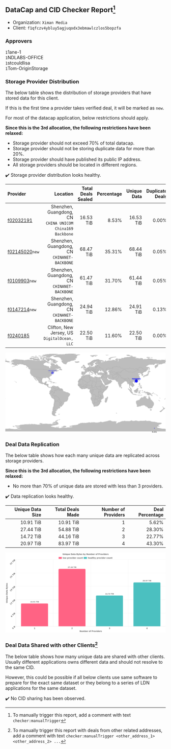 ## DataCap and CID Checker Report[^1]
 - Organization: `Ximan Media`
 - Client: `f1qfczv4ybluy5agjuqodx3ebmawlczlos5bopzfa`
### Approvers
`1`1ane-1<br/>`1`NDLABS-OFFICE<br/>`1`stcouldlisa<br/>`1`Tom-OriginStorage

### Storage Provider Distribution
The below table shows the distribution of storage providers that have stored data for this client.

If this is the first time a provider takes verified deal, it will be marked as `new`.

For most of the datacap application, below restrictions should apply.

**Since this is the 3rd allocation, the following restrictions have been relaxed:**
 - Storage provider should not exceed 70% of total datacap.
 - Storage provider should not be storing duplicate data for more than 20%.
 - Storage provider should have published its public IP address.
 - All storage providers should be located in different regions.

✔️ Storage provider distribution looks healthy.

| Provider                                                    |                                                     Location | Total Deals Sealed | Percentage | Unique Data | Duplicate Deals |
| :---------------------------------------------------------- | -----------------------------------------------------------: | -----------------: | ---------: | ----------: | --------------: |
| [f02032191](https://filfox.info/en/address/f02032191)       | Shenzhen, Guangdong, CN<br/>`CHINA UNICOM China169 Backbone` |          16.53 TiB |      8.53% |   16.53 TiB |           0.00% |
| [f02145020](https://filfox.info/en/address/f02145020)`new`  |              Shenzhen, Guangdong, CN<br/>`CHINANET-BACKBONE` |          68.47 TiB |     35.31% |   68.44 TiB |           0.05% |
| [f0109903](https://filfox.info/en/address/f0109903)`new`    |              Shenzhen, Guangdong, CN<br/>`CHINANET-BACKBONE` |          61.47 TiB |     31.70% |   61.44 TiB |           0.05% |
| [f0147214](https://filfox.info/en/address/f0147214)`new`    |              Shenzhen, Guangdong, CN<br/>`CHINANET-BACKBONE` |          24.94 TiB |     12.86% |   24.91 TiB |           0.13% |
| [f0240185](https://filfox.info/en/address/f0240185)         |              Clifton, New Jersey, US<br/>`DigitalOcean, LLC` |          22.50 TiB |     11.60% |   22.50 TiB |           0.00% |

<img src="https://raw.githubusercontent.com/data-preservation-programs/filplus-checker-assets/main/filecoin-project/filecoin-plus-large-datasets/issues/1039/1684071952227.png"/>

### Deal Data Replication
The below table shows how each many unique data are replicated across storage providers.


**Since this is the 3rd allocation, the following restrictions have been relaxed:**
- No more than 70% of unique data are stored with less than 3 providers.

✔️ Data replication looks healthy.

| Unique Data Size | Total Deals Made | Number of Providers | Deal Percentage |
| ---------------: | ---------------: | ------------------: | --------------: |
|        10.91 TiB |        10.91 TiB |                   1 |           5.62% |
|        27.44 TiB |        54.88 TiB |                   2 |          28.30% |
|        14.72 TiB |        44.16 TiB |                   3 |          22.77% |
|        20.97 TiB |        83.97 TiB |                   4 |          43.30% |

<img src="https://raw.githubusercontent.com/data-preservation-programs/filplus-checker-assets/main/filecoin-project/filecoin-plus-large-datasets/issues/1039/1684071953075.png"/>

### Deal Data Shared with other Clients[^3]
The below table shows how many unique data are shared with other clients.
Usually different applications owns different data and should not resolve to the same CID.

However, this could be possible if all below clients use same software to prepare for the exact same dataset or they belong to a series of LDN applications for the same dataset.

✔️ No CID sharing has been observed.

[^1]: To manually trigger this report, add a comment with text `checker:manualTrigger`

[^2]: Deals from those addresses are combined into this report as they are specified with `checker:manualTrigger`

[^3]: To manually trigger this report with deals from other related addresses, add a comment with text `checker:manualTrigger <other_address_1> <other_address_2> ...`
